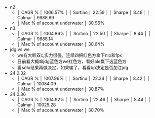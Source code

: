 - n2
	- │ CAGR %                      │ 1006.57%                    │
	  │ Sortino                     │ 22.59                       │
	  │ Sharpe                      │ 8.48                        │
	  │ Calmar                      │ 9988.69
	- │ Max % of account underwater │ 30.96%
- n3
	- │ CAGR %                      │ 1004.86%                    │
	  │ Sortino                     │ 22.50                       │
	  │ Sharpe                      │ 8.44                        │
	  │ Calmar                      │ 9888.14
	- │ Max % of account underwater │ 30.64%
- jdg vs we
	- we有大韩双c,实力很强，连续四把红色方拿下nip和fpx
	- 目前看大概率jdg蓝色方we红色方，看好ale赢下选蓝色方
	- 看solo结果再做决定，如果输了，看看bp决定是否加注jdg
- 24 0.32
	- │ CAGR %                      │ 1007.96%                    │
	  │ Sortino                     │ 22.34                       │
	  │ Sharpe                      │ 8.42                        │
	  │ Calmar                      │ 10084.09
	- │ Max % of account underwater │ 30.87%
- 24 0.36
	- │ CAGR %                      │ 1004.92%                    │
	  │ Sortino                     │ 22.46                       │
	  │ Sharpe                      │ 8.44                        │
	  │ Calmar                      │ 10025.28
	- │ Max % of account underwater │ 30.70%